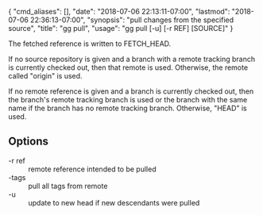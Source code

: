 {
    "cmd_aliases": [],
    "date": "2018-07-06 22:13:11-07:00",
    "lastmod": "2018-07-06 22:36:13-07:00",
    "synopsis": "pull changes from the specified source",
    "title": "gg pull",
    "usage": "gg pull [-u] [-r REF] [SOURCE]"
}

The fetched reference is written to FETCH_HEAD.

If no source repository is given and a branch with a remote tracking
branch is currently checked out, then that remote is used. Otherwise,
the remote called "origin" is used.

If no remote reference is given and a branch is currently checked out,
then the branch's remote tracking branch is used or the branch with
the same name if the branch has no remote tracking branch. Otherwise,
"HEAD" is used.

## Options

<dl class="flag_list">
	<dt>-r ref</dt>
	<dd>remote reference intended to be pulled</dd>
	<dt>-tags</dt>
	<dd>pull all tags from remote</dd>
	<dt>-u</dt>
	<dd>update to new head if new descendants were pulled</dd>
</dl>

